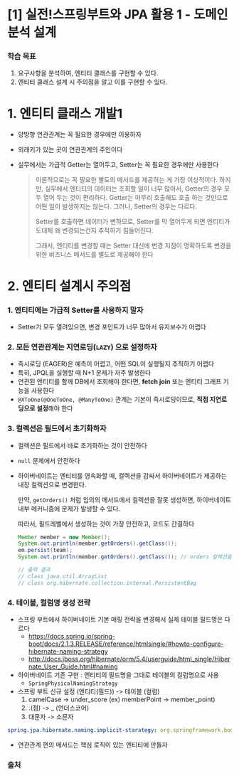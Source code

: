 # [1] 실전!스프링부트와 JPA 활용 1 - 도메인 분석 설계

### 학습 목표

1. 요구사항을 분석하여, 엔티티 클래스를 구현할 수 있다.
2. 엔티티 클래스 설계 시 주의점을 알고 이를 구현할 수 있다.



# 1. 엔티티 클래스 개발1

- 양방향 연관관계는 꼭 필요한 경우에만 이용하자
- 외래키가 있는 곳이 연관관계의 주인이다

- 실무에서는 가급적 Getter는 열어두고, Setter는 꼭 필요한 경우에만 사용한다

  > 이론적으로는 꼭 필요한 별도의 메서드를 제공하는 게 가장 이상적이다. 하지만, 실무에서 엔티티의 데이터는 조회할 일이 너무 많아서, Getter의 경우 모두 열어 두는 것이 편리하다. Getter는 아무리 호출해도 호출 하는 것만으로 어떤 일이 발생하지는 않는다. 그러나, Setter의 경우는 다르다.
  >
  > Setter를 호출하면 데이터가 변하므로, Setter를 막 열어두게 되면 엔티티가 도대체 왜 변경되는건지 추적하기 힘들어진다.
  >
  > 그래서, 엔티티를 변경할 때는 Setter 대신에 변경 지점이 명확하도록 변경을 위한 비즈니스 메서드를 별도로 제공해야 한다



# 2. 엔티티 설계시 주의점

### 1. 엔티티에는 가급적 Setter를 사용하지 말자

- Setter가 모두 열려있으면, 변경 포인트가 너무 많아서 유지보수가 어렵다



### 2. 모든 연관관계는 지연로딩(`LAZY`) 으로 설정하자

- 즉시로딩 (EAGER)은 예측이 어렵고, 어떤 SQL이 실행될지 추적하기 어렵다
- 특히, JPQL을 실행할 때 N+1 문제가 자주 발생한다
- 연관된 엔티티를 함께 DB에서 조회해야 한다면, **fetch join** 또는 엔티티 그래프 기능을 사용한다
- `@XToOne(@OneToOne, @ManyToOne)` 관계는 기본이 즉시로딩이므로, **직접 지연로딩으로 설정**해야 한다



### 3. 컬렉션은 필드에서 초기화하자

- 컬렉션은 필드에서 바로 초기화하는 것이 안전하다

- `null` 문제에서 안전하다

- 하이버네이트는 엔티티를 영속화할 때, 컬렉션을 감싸서 하이버네이트가 제공하는 내장 컬렉션으로 변경한다. 

  만약, `getOrders()` 처럼 임의의 메서드에서 컬렉션을 잘못 생성하면, 하이버네이트 내부 메커니즘에 문제가 발생할 수 있다. 

  따라서, 필드레벨에서 생성하는 것이 가장 안전하고, 코드도 간결하다

  ```java
  Member member = new Member();
  System.out.println(member.getOrders().getClass());
  em.persist(team);
  System.out.println(member.getOrders().getClass()); // orders 컬렉션을 영속성 컨텍스트에서 관리해야하므로 하이버네이트 내장 컬렉션으로 변경됨
  
  // 출력 결과
  // class java.util.ArrayList
  // class org.hibernate.collection.internal.PersistentBag
  ```



### 4. 테이블, 컬럼명 생성 전략

- 스프링 부트에서 하이버네이트 기본 매핑 전략을 변경해서 실제 테이블 필드명은 다르다
  - https://docs.spring.io/spring-boot/docs/2.1.3.RELEASE/reference/htmlsingle/#howto-configure-hibernate-naming-strategy 
  - http://docs.jboss.org/hibernate/orm/5.4/userguide/html_single/Hibernate_User_Guide.html#naming
- 하이버네이트 기존 구현 : 엔티티의 필드명을 그대로 테이블의 컬럼명으로 사용
  - `SpringPhysicalNamingStrategy`
- 스프링 부트 신규 설정 (엔티티(필드)) -> 테이블 (컬럼)
  1. camelCase -> under_score (ex) memberPoint -> member_point)
  2. .(점) -> _ (언더스코어)
  3. 대문자 -> 소문자

```yaml
spring.jpa.hibernate.naming.implicit-starategy: org.springframework.boot.orm.jpa.hibernate.SpringImplicitNamingStrategy
```



- 연관관계 편의 메서드는 핵심 로직이 있는 엔티티에 만들자





### 출처

[인프런  - 김영한님의 스프링 핵심원리 - 기본편]: https://www.inflearn.com/course/%EC%8A%A4%ED%94%84%EB%A7%81-%ED%95%B5%EC%8B%AC-%EC%9B%90%EB%A6%AC-%EA%B8%B0%EB%B3%B8%ED%8E%B8#	"김영한님의 스프링 핵심원리 - 기본편"

